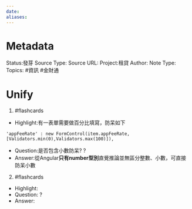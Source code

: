 ```yaml
---
date:
aliases:
---
```

# Metadata
Status:發芽
Source Type:
Source URL:
Project:租貸
Author:
Note Type:
Topics:
#資訊 #金財通 

# Unify

1. #flashcards 
- Highlight:有一表單需要做百分比填寫，防呆如下
```
'appFeeRate' : new FormControl(item.appFeeRate, [Validators.min(0),Validators.max(100)]),
```
- Question:是否包含小數防呆?
?
- Answer:從Angular**只有number型別**直覺推論並無區分整數、小數，可直接防呆小數

2. #flashcards 
- Highlight:
- Question:
?
- Answer:

